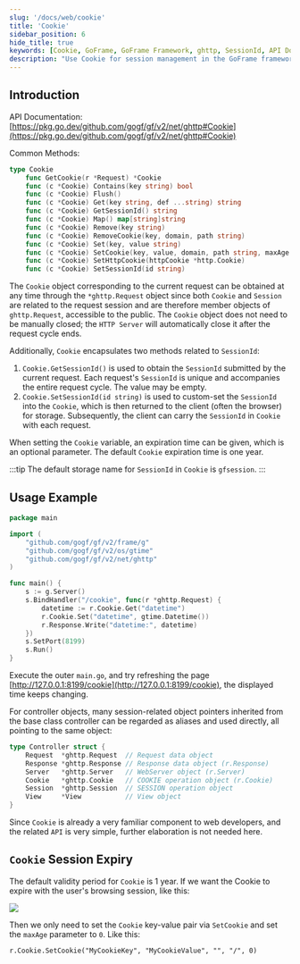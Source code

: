 ```yaml
---
slug: '/docs/web/cookie'
title: 'Cookie'
sidebar_position: 6
hide_title: true
keywords: [Cookie, GoFrame, GoFrame Framework, ghttp, SessionId, API Documentation, SetCookie, HTTP Server, Session, Web Development]
description: "Use Cookie for session management in the GoFrame framework. Developers can easily get, set, and delete cookies through the ghttp.Request object. It also discusses obtaining and setting SessionId, handling cookie expiration, and simple methods to inherit and use session objects in controllers. These features provide powerful tools for web developers to manage user sessions, ensuring the flexibility and adaptability of web applications."
---
```


## Introduction

API Documentation: [https://pkg.go.dev/github.com/gogf/gf/v2/net/ghttp#Cookie](https://pkg.go.dev/github.com/gogf/gf/v2/net/ghttp#Cookie)

Common Methods:

```go
type Cookie
    func GetCookie(r *Request) *Cookie
    func (c *Cookie) Contains(key string) bool
    func (c *Cookie) Flush()
    func (c *Cookie) Get(key string, def ...string) string
    func (c *Cookie) GetSessionId() string
    func (c *Cookie) Map() map[string]string
    func (c *Cookie) Remove(key string)
    func (c *Cookie) RemoveCookie(key, domain, path string)
    func (c *Cookie) Set(key, value string)
    func (c *Cookie) SetCookie(key, value, domain, path string, maxAge time.Duration, httpOnly ...bool)
    func (c *Cookie) SetHttpCookie(httpCookie *http.Cookie)
    func (c *Cookie) SetSessionId(id string)
```

The `Cookie` object corresponding to the current request can be obtained at any time through the `*ghttp.Request` object since both `Cookie` and `Session` are related to the request session and are therefore member objects of `ghttp.Request`, accessible to the public. The `Cookie` object does not need to be manually closed; the `HTTP Server` will automatically close it after the request cycle ends.

Additionally, `Cookie` encapsulates two methods related to `SessionId`:

1. `Cookie.GetSessionId()` is used to obtain the `SessionId` submitted by the current request. Each request's `SessionId` is unique and accompanies the entire request cycle. The value may be empty.
2. `Cookie.SetSessionId(id string)` is used to custom-set the `SessionId` into the `Cookie`, which is then returned to the client (often the browser) for storage. Subsequently, the client can carry the `SessionId` in `Cookie` with each request.

When setting the `Cookie` variable, an expiration time can be given, which is an optional parameter. The default `Cookie` expiration time is one year.

:::tip
The default storage name for `SessionId` in `Cookie` is `gfsession`.
:::

## Usage Example

```go
package main

import (
    "github.com/gogf/gf/v2/frame/g"
    "github.com/gogf/gf/v2/os/gtime"
    "github.com/gogf/gf/v2/net/ghttp"
)

func main() {
    s := g.Server()
    s.BindHandler("/cookie", func(r *ghttp.Request) {
        datetime := r.Cookie.Get("datetime")
        r.Cookie.Set("datetime", gtime.Datetime())
        r.Response.Write("datetime:", datetime)
    })
    s.SetPort(8199)
    s.Run()
}
```

Execute the outer `main.go`, and try refreshing the page [http://127.0.0.1:8199/cookie](http://127.0.0.1:8199/cookie), the displayed time keeps changing.

For controller objects, many session-related object pointers inherited from the base class controller can be regarded as aliases and used directly, all pointing to the same object:

```go
type Controller struct {
    Request  *ghttp.Request  // Request data object
    Response *ghttp.Response // Response data object (r.Response)
    Server   *ghttp.Server   // WebServer object (r.Server)
    Cookie   *ghttp.Cookie   // COOKIE operation object (r.Cookie)
    Session  *ghttp.Session  // SESSION operation object
    View     *View           // View object
}
```

Since `Cookie` is already a very familiar component to web developers, and the related `API` is very simple, further elaboration is not needed here.

## `Cookie` Session Expiry

The default validity period for `Cookie` is 1 year. If we want the Cookie to expire with the user's browsing session, like this:

![](/markdown/6aca8ffefa9db267e2a4ecf1423ba6be.png)

Then we only need to set the `Cookie` key-value pair via `SetCookie` and set the `maxAge` parameter to `0`. Like this:

```
r.Cookie.SetCookie("MyCookieKey", "MyCookieValue", "", "/", 0)
```